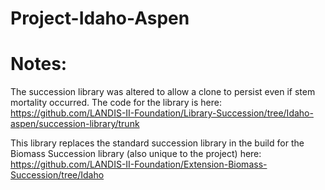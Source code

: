 # Project-Idaho-Aspen

# Notes: 

The succession library was altered to allow a clone to persist even if stem mortality occurred.  The code for the library is here: https://github.com/LANDIS-II-Foundation/Library-Succession/tree/Idaho-aspen/succession-library/trunk

This library replaces the standard succession library in the build for the Biomass Succession library (also unique to the project) here: 
https://github.com/LANDIS-II-Foundation/Extension-Biomass-Succession/tree/Idaho
